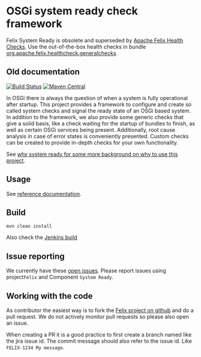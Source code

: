 # OSGi system ready check framework

Felix System Ready is obsolete and superseded by [Apache Felix Health Checks](https://felix.apache.org/documentation/subprojects/apache-felix-healthchecks.html). Use the out-of-the-box health checks in bundle [org.apache.felix.healthcheck.generalchecks](https://github.com/apache/felix/blob/trunk/healthcheck/README.md#general-purpose-health-checks-available-out-of-the-box).

## Old documentation

[![Build Status](https://builds.apache.org/buildStatus/icon?job=Felix%20Systemready)](https://builds.apache.org/job/Felix%20Systemready/)
[![Maven Central](https://maven-badges.herokuapp.com/maven-central/org.apache.felix/org.apache.felix.systemready/badge.svg)](http://search.maven.org/#search%7Cga%7C1%7Cg%3A%22org.apache.felix%22%20a%3A%22org.apache.felix.systemready%22)

In OSGi there is always the question of when a system is fully operational after startup. This project provides a framework to configure and create so called system checks and signal the ready state of an OSGi based system. In addition to the framework, we also provide some generic checks that give a solid basis, like a check waiting for the startup of bundles to finish, as well as certain OSGi services being present. Additionally, root cause analysis in case of error states is conveniently presented. Custom checks can be created to provide in-depth checks for your own functionality.

See [why system ready for some more background on why to use this project](docs/why_systemready.md).

## Usage

See [reference documentation](docs/README.md).

## Build

    mvn clean install

Also check the [Jenkins build](https://builds.apache.org/job/Felix%20Systemready/)

## Issue reporting

We currently have these [open issues](https://issues.apache.org/jira/issues/?jql=project%20%3D%20FELIX%20AND%20component%20%3D%20%22System%20Ready%22%20AND%20resolution%20%3D%20Unresolved). Please report issues using project`Felix` and Component `System Ready`.

## Working with the code

As contributor the easiest way is to fork the [Felix project on github](https://github.com/apache/felix/tree/trunk/systemready) and do a pull request. We do not actively monitor pull requests so please also open an issue.

When creating a PR it is a good practice to first create a branch named like the jira issue id. The commit message should also refer to the issue id. Like `FELIX-1234 My message`.

